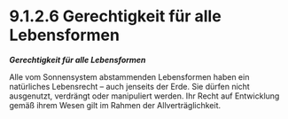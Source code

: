 # 9.1.2.6 Gerechtigkeit für alle Lebensformen

_**Gerechtigkeit für alle Lebensformen**_

Alle vom Sonnensystem abstammenden Lebensformen haben ein natürliches Lebensrecht – auch jenseits der Erde. Sie dürfen nicht ausgenutzt, verdrängt oder manipuliert werden. Ihr Recht auf Entwicklung gemäß ihrem Wesen gilt im Rahmen der Allverträglichkeit.
